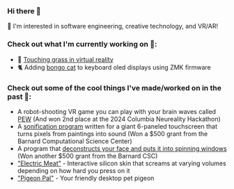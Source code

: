 ### Hi there 👋
🌻 I'm interested in software engineering, creative technology, and VR/AR!
### Check out what I'm currently working on 🤩:
- 🌱 [Touching grass in virtual reality](https://github.com/SamIAm2000/touchinggrass)
- 🐈 Adding [bongo cat](https://github.com/SamIAm2000/zmk) to keyboard oled displays using ZMK firmware

### Check out some of the cool things I've made/worked on in the past 🤯:
- A robot-shooting VR game you can play with your brain waves called [PEW](https://github.com/qaziashikin/PEW) (And won 2nd place at the 2024 Columbia Neureality Hackathon)
- A [sonification program](https://github.com/SamIAm2000/MIDI_file_thing) written for a giant 6-paneled touchscreen that turns pixels from paintings into sound (Won a $500 grant from the Barnard Computational Science Center)
- A program that [deconstructs your face and puts it into spinning windows](https://github.com/SamIAm2000/viz_wall_2024) (Won another $500 grant from the Barnard CSC)
- ["Electric Meat"](https://github.com/SamIAm2000/silicone-skin-sensing) - Interactive silicon skin that screams at varying volumes depending on how hard you press on it
- ["Pigeon Pal"](https://github.com/yearofglad/pigeon-pal) - Your friendly desktop pet pigeon


<!--
**SamIAm2000/SamIAm2000** is a ✨ _special_ ✨ repository because its `README.md` (this file) appears on your GitHub profile.

Here are some ideas to get you started:

- 🔭 I’m currently working on ...
- 🌱 I’m currently learning ...
- 👯 I’m looking to collaborate on ...
- 🤔 I’m looking for help with ...
- 💬 Ask me about ...
- 📫 How to reach me: ...
- 😄 Pronouns: ...
- ⚡ Fun fact: ...
-->
